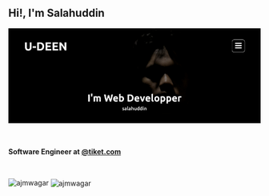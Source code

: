 ## Hi!, I'm Salahuddin
![foto saya](https://github.com/Dinel13/Shop-App/blob/notif/github-udin.png)

<!-- <img align="right" src="https://github-readme-stats.vercel.app/api?username=dinel13&show_icons=true&hide_border=true"/> -->

<!-- #### Software Engineer at _tiket.com_  -->

<!-- Enjoy Building and learning -->

<!-- I’m currently learning go, javascript and a lot of framewok and library like react, node, react-native and so on 🤔 -->


<!--
**Dinel13/DInel13** is a ✨ _special_ ✨ repository because its `README.md` (this file) appears on your GitHub profile.

Here are some ideas to get you started:

- 🔭 I’m currently working on ...
- 🌱 I’m currently learning ...
- 👯 I’m looking to collaborate on ...
- 🤔 I’m looking for help with ...
- 💬 Ask me about ...
- 📫 How to reach me: ...
- 😄 Pronouns: ...
- ⚡ Fun fact: ...
-->

<br>

 **Software Engineer at [@tiket.com](https://tiket.com)**

<br>
<!-- 🔭 I’m currently working on **setting up my Homelab.** -->

<p><img align="left" src="https://github-readme-stats.vercel.app/api/top-langs/?username=dinel13&layout=compact&exclude_repo=roachcoach,GiantOctopusVR,Siege,FlyingIslandGame,MissileMania,Aurora&hide=Makefile,c%23,css,html,perl,&langs_count=10" alt="ajmwagar" /></p>

<p>&nbsp;<img align="center" src="https://github-readme-stats.vercel.app/api?username=dinel13&show_icons=true&count_private=true" alt="ajmwagar" /></p>

<!-- ![](https://komarev.com/ghpvc/?username=dinel13&color=blueviolet) -->
